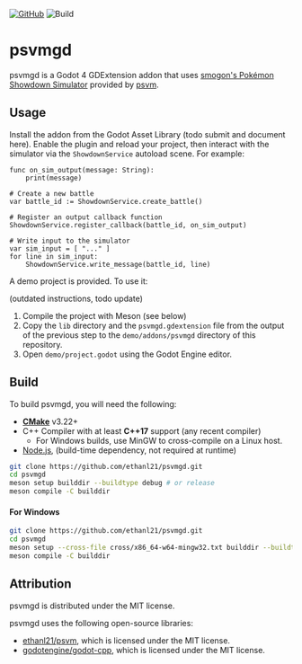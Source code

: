 [![GitHub](https://img.shields.io/github/license/ethanl21/psvmgd)](LICENSE) ![Build](https://github.com/ethanl21/psvmgd/actions/workflows/main.yml/badge.svg)

# psvmgd

psvmgd is a Godot 4 GDExtension addon that
uses [smogon's Pokémon Showdown Simulator](https://github.com/smogon/pokemon-showdown) provided
by [psvm](https://github.com/ethanl21/psvm).

## Usage

Install the addon from the Godot Asset Library (todo submit and document here). Enable the plugin and reload your
project, then interact with the simulator via the `ShowdownService` autoload scene. For example:

```gdscript
func on_sim_output(message: String):
    print(message)

# Create a new battle
var battle_id := ShowdownService.create_battle()

# Register an output callback function
ShowdownService.register_callback(battle_id, on_sim_output)

# Write input to the simulator
var sim_input = [ "..." ]
for line in sim_input:
    ShowdownService.write_message(battle_id, line)
```

A demo project is provided. To use it:

(outdated instructions, todo update)

1. Compile the project with Meson (see below)
2. Copy the `lib` directory and the `psvmgd.gdextension` file from the output of the previous step to
   the `demo/addons/psvmgd` directory of this repository.
3. Open `demo/project.godot` using the Godot Engine editor.

## Build

To build psvmgd, you will need the following:

- **[CMake](https://cmake.org/)** v3.22+
- C++ Compiler with at least **C++17** support (any recent compiler)
  - For Windows builds, use MinGW to cross-compile on a Linux host.
- [Node.js](https://nodejs.org/en), (build-time dependency, not required at runtime)

```bash
git clone https://github.com/ethanl21/psvmgd.git
cd psvmgd
meson setup builddir --buildtype debug # or release
meson compile -C builddir
```

#### For Windows

```bash
git clone https://github.com/ethanl21/psvmgd.git
cd psvmgd
meson setup --cross-file cross/x86_64-w64-mingw32.txt builddir --buildtype debug # or release
meson compile -C builddir
```

## Attribution

psvmgd is distributed under the MIT license.

psvmgd uses the following open-source libraries:

- [ethanl21/psvm](https://github.com/ethanl21/psvm), which is licensed under the MIT license.
- [godotengine/godot-cpp](https://github.com/godotengine/godot-cpp), which is licensed under the MIT license.
